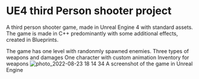 # UE4 third Person shooter project 

A third person shooter game, made in Unreal Engine 4 with standard assets. The game is made in C++ predominantly with some additional effects, created in Blueprints.

The game has one level with randonmly spawned enemies. 
Three types of weapons and damages 
One character with custom animation 
Inventory for weapons
![photo_2022-08-23 18 14 34](https://user-images.githubusercontent.com/55465730/186211422-cc48e516-d036-40fc-887d-cca2b40602f5.jpeg)
A screenshot of the game in Unreal Engine 
